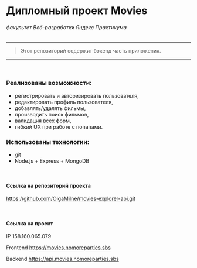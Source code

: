 # Дипломный проект Movies
###### *факультет Веб-разработки Яндекс Практикума*

-----
> Этот репозиторий содержит бэкенд часть приложения.
-----
<br/>

###  Реализованы возможности:

* регистрировать и авторизировать пользователя,
* редактировать профиль пользователя,
* добавлять/удалять фильмы,
* производить поиск фильмов,
* валидация всех форм,
* гибкий UX при работе с попапами.

###  Использованы технологии:

* git
* Node.js + Express + MongoDB

<br/>

#### Ссылка на репозиторий проекта
https://github.com/OlgaMilne/movies-explorer-api.git

<br/>

#### Ссылка на проект

IP  158.160.065.079

Frontend https://movies.nomoreparties.sbs

Backend https://api.movies.nomoreparties.sbs
